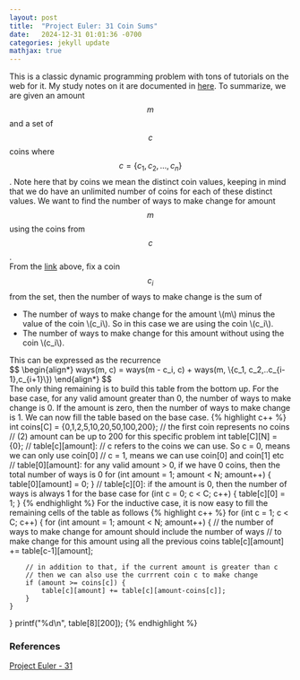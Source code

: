 ```yaml
---
layout: post
title:  "Project Euler: 31 Coin Sums"
date:   2024-12-31 01:01:36 -0700
categories: jekyll update
mathjax: true
---
```

This is a classic dynamic programming problem with tons of tutorials on the web for it. My study notes on it are documented in <a href="https://strncat.github.io/jekyll/update/2020/05/10/coin-change.html">here</a>. To summarize, we are given an amount $$m$$ and a set of $$c$$ coins where $$c = \{c_1, c_2,...,c_n\}$$. Note here that by coins we mean the distinct coin values, keeping in mind that we do have an unlimited number of coins for each of these distinct values. We want to find the number of ways to make change for amount $$m$$ using the coins from $$c$$. 
<br>
From the <a href="https://strncat.github.io/jekyll/update/2020/05/10/coin-change.html">link</a> above, fix a coin $$c_i$$ from the set, then the number of ways to make change is the sum of
<ul>
	<li>The number of ways to make change for the amount \(m\) minus the value of the coin \(c_i\). So in this case we are using the coin \(c_i\).</li> 
	<li>The number of ways to make change for this amount without using the coin \(c_i\).</li>
</ul>
This can be expressed as the recurrence
<div>
	$$
	\begin{align*}
	 ways(m, c) = ways(m - c_i, c) + ways(m, \{c_1, c_2,..c_{i-1},c_{i+1}\})
	\end{align*}
	$$
</div>
The only thing remaining is to build this table from the bottom up. For the base case, for any valid amount greater than 0, the number of ways to make change is 0. If the amount is zero, then the number of ways to make change is 1. We can now fill the table based on the base case.
<!------------------------------------------------------------------------------------>
{% highlight c++ %}
int coins[C] = {0,1,2,5,10,20,50,100,200}; // the first coin represents no coins
// (2) amount can be up to 200 for this specific problem
int table[C][N] = {0};
// table[c][amount]:
// c refers to the coins we can use. So c = 0, means we can only use coin[0]
// c = 1, means we can use coin[0] and coin[1] etc
// table[0][amount]: for any valid amount > 0, if we have 0 coins, then the total number of ways is 0
for (int amount = 1; amount < N; amount++) {
    table[0][amount] = 0;
}
// table[c][0]: if the amount is 0, then the number of ways is always 1 for the base case
for (int c = 0; c < C; c++) {
    table[c][0] = 1;
}
{% endhighlight %}
For the inductive case, it is now easy to fill the remaining cells of the table as follows
<!------------------------------------------------------------------------------------>
{% highlight c++ %}
for (int c = 1; c < C; c++) {
    for (int amount = 1; amount < N; amount++) {
        // the number of ways to make change for amount should include the number of ways
        // to make change for this amount using all the previous coins
        table[c][amount] += table[c-1][amount];

        // in addition to that, if the current amount is greater than c
        // then we can also use the currrent coin c to make change
        if (amount >= coins[c]) {
            table[c][amount] += table[c][amount-coins[c]];
        }
    }
}
printf("%d\n", table[8][200]);
{% endhighlight %}
<br>
<!------------------------------------------------------------------------------------>
<h3>References</h3>
<a href="https://projecteuler.net/problem=31">Project Euler - 31</a>
<br>

